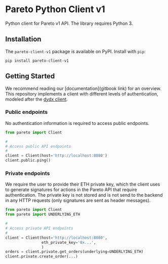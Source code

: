 # Pareto Python Client v1

Python client for Pareto v1 API. The library requires Python 3. 

## Installation

The `pareto-client-v1` package is available on PyPI. Install with `pip`:
```
pip install pareto-client-v1
```

## Getting Started

We recommend reading our [documentation](gitbook link) for an overview. This repository implements a client with different levels of authentication, modeled after the [dydx client](https://github.com/dydxprotocol/dydx-v3-python). 

### Public endpoints

No authentication information is required to access public endpoints. 

```python
from pareto import Client

# 
# Access public API endpoints
# 
client = Client(host='http://localhost:8080')
client.public.ping()
```

### Private endpoints

We require the user to provide their ETH private key, which the client uses to generate signatures for actions in the Pareto API that require authentication. The private key is not stored and is not send to the backend in any HTTP requests (only signatures are sent as header messages). 

```python
from pareto import Client
from pareto import UNDERLYING_ETH

# 
# Access private API endpoints
#
client = Client(host='http://localhost:8080',
                eth_private_key='0x...',
                )
orders = client.private.get_orders(underlying=UNDERLYING_ETH)
client.private.create_order(...)
```

